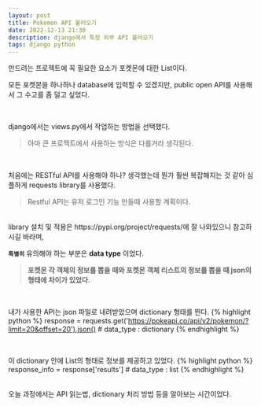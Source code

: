 ```yaml
---
layout: post
title: Pokemon API 불러오기
date: 2022-12-13 21:30
description: django에서 특정 외부 API 불러오기
tags: django python
---
```


만드려는 프로젝트에 꼭 필요한 요소가
포켓몬에 대한 List이다.

모든 포켓몬을 하나하나 database에 입력할 수 있겠지만,
public open API를 사용해서 그 수고를 좀 덜고 싶었다.

<br>

django에서는 views.py에서 작업하는 방법을 선택했다.
> 아마 큰 프로젝트에서 사용하는 방식은 다를거라 생각된다.

<br>

처음에는 RESTful API를 사용해야 하나? 생각했는데 뭔가 훨씬 복잡해지는 것 같아 심플하게 requests library를 사용했다.
> Restful API는 유저 로그인 기능 만들때 사용할 계획이다.

<br>
library 설치 및 적용은 https://pypi.org/project/requests/에 잘 나와있으니 참고하시길 바라며,

<br>

**`특별히`** 유의해야 하는 부분은 **data type** 이었다.

> **포켓몬 각 객체의 정보를 뽑을 때와 포켓몬 객체 리스트의 정보를 뽑을 때 json의 형태에 차이가 있었다.**

<br>

내가 사용한 API는 json 파일로 내려받았으며 dictionary 형태를 띈다.
{% highlight python %}
response = requests.get('https://pokeapi.co/api/v2/pokemon/?limit=20&offset=20').json() # data_type : dictionary
{% endhighlight %}

<br>

이 dictionary 안에 List의 형태로 정보를 제공하고 있었다.
{% highlight python %}
response_info = response['results'] # data_type : list
{% endhighlight %}


<br>
오늘 과정에서는 API 읽는법, dictionary 처리 방법 등을 알아보는 시간이었다.